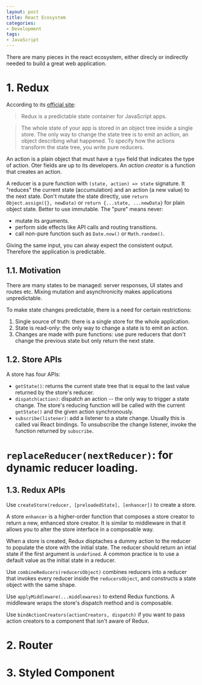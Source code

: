 ```yaml
---
layout: post
title: React Ecosystem 
categories:
- Development
tags:
- JavaScript
---
```


There are many pieces in the react ecosystem, either direcly or indirectly needed to build a great web application. 

# 1. Redux
According to its [official site](http://redux.js.org/):

> Redux is a predictable state container for JavaScript apps.

> The whole state of your app is stored in an object tree inside a single store.
> The only way to change the state tree is to emit an action, an object describing what happened. 
> To specify how the actions transform the state tree, you write pure reducers.

An action is a plain object that must have a `type` field that indicates the type of action. Oter fields are up to its developers. An *action creator* is a function that creates an action. 

A reducer is a pure function with `(state, action) => state` signature. It "reduces" the current state (accumulation) and an action (a new value) to the next state. Don't mutate the state directly, use `return Object.assign({}, newData)` or `return {...state, ...newData}` for plain object state. Better to use immutable. The "pure" means never:

* mutate its arguments.
* perform side effects like API calls and routing transitions.
* call non-pure function such as `Date.now()` or `Math.random()`. 

Giving the same input, you can alway expect the consistent output. Therefore the application is predictable. 

## 1.1. Motivation
There are many states to be managed: server responses, UI states and routes etc. Mixing mutation and asynchronicity makes applications unpredictable. 

To make state changes predictable, there is a need for certain restrictions: 

1. Single source of truth: there is a single store for the whole application. 
2. State is read-only: the only way to change a state is to emit an action. 
3. Changes are made with pure functions: use pure reducers that don't change the previous state but only return the next state. 

## 1.2. Store APIs
A store has four APIs:

* `getState()`: returns the current state tree that is equal to the last value returned by the store's reducer. 
* `dispatch(action)`: dispatch an action -- the only way to trigger a state change. The store's reducing function will be called with the current `getState()` and the given action synchronously.
* `subscribe(listener)`: add a listener to a state change. Usually this is called vai React bindings. To unsubscribe the change listener, invoke the function returned by `subscribe`.
# `replaceReducer(nextReducer)`: for dynamic reducer loading.  

## 1.3. Redux APIs
Use `createStore(reducer, [preloadedState], [enhancer])` to create a store.

A store `enhancer` is a higher-order function that composes a store creator to return a new, enhanced store creator. It is similar to middleware in that it allows you to alter the store interface in a composable way. 

When a store is created, Redux disptaches a dummy action to the reducer to populate the store with the initial state. The reducer should return an intial state if the first argument is `undefined`. A common practice is to use a default value as the initial state in a reducer. 

Use `combineReducers(reducersObject)` combines reducers into a reducer that invokes every reducer inside the `reducersObject`, and constructs a state object with the same shape. 

Use `applyMiddleware(...middlewares)` to extend Redux functions. A middleware wraps the store's dispatch method and is composable. 

Use `bindActionCreators(actionCreators, dispatch)` if you want to pass action creators to a component that isn't aware of Redux. 

# 2. Router


# 3. Styled Component

